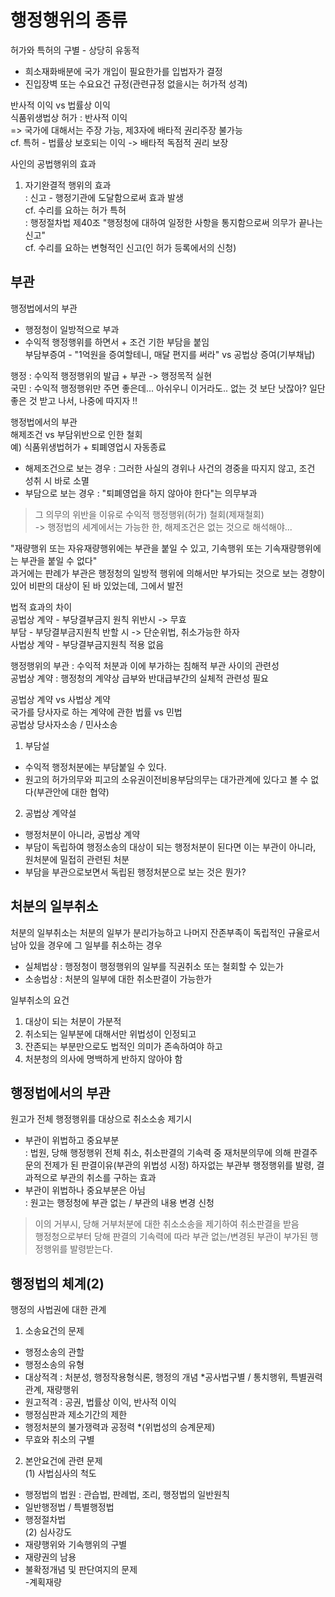 # 행정행위의 종류  

허가와 특허의 구별 - 상당히 유동적  
- 희소재화배분에 국가 개입이 필요한가를 입법자가 결정  
- 진입장벽 또는 수요요건 규정(관련규정 없을시는 허가적 성격)  

반사적 이익 vs 법률상 이익  
식품위생법상 허가 : 반사적 이익  
=> 국가에 대해서는 주장 가능, 제3자에 배타적 권리주장 불가능  
cf. 특허 - 법률상 보호되는 이익 -> 배타적 독점적 권리 보장  

사인의 공법행위의 효과  
1. 자기완결적 행위의 효과  
: 신고 - 행정기관에 도달함으로써 효과 발생  
cf. 수리를 요하는 허가 특허  
: 행정절차법 제40조 "행정청에 대하여 일정한 사항을 통지함으로써 의무가 끝나는 신고"  
cf. 수리를 요하는 변형적인 신고(인 허가 등록에서의 신청)  

## 부관  
행정법에서의 부관  
- 행정청이 일방적으로 부과  
- 수익적 행정행위를 하면서 + 조건 기한 부담을 붙임  
부담부증여 - "1억원을 증여할테니, 매달 편지를 써라" vs 공법상 증여(기부채납)  

행정 : 수익적 행정행위의 발급 + 부관 -> 행정목적 실현  
국민 : 수익적 행정행위만 주면 좋은데... 아쉬우니 이거라도.. 없는 것 보단 낫잖아? 일단 좋은 것 받고 나서, 나중에 따지자 !!  

행정법에서의 부관  
해제조건 vs 부담위반으로 인한 철회  
예) 식품위생법허가 + 퇴폐영업시 자동종료  
- 해제조건으로 보는 경우 : 그러한 사실의 경위나 사건의 경중을 따지지 않고, 조건 성취 시 바로 소멸  
- 부담으로 보는 경우 : "퇴폐영업을 하지 않아야 한다"는 의무부과  
> 그 의무의 위반을 이유로 수익적 행정행위(허가) 철회(제재철회)  
-> 행정법의 세계에서는 가능한 한, 해제조건은 없는 것으로 해석해야...  

"재량행위 또는 자유재량행위에는 부관을 붙일 수 있고, 기속행위 또는 기속재량행위에는 부관을 붙일 수 없다"  
과거에는 판례가 부관은 행정청의 일방적 행위에 의해서만 부가되는 것으로 보는 경향이 있어 비판의 대상이 된 바 있었는데, 그에서 발전  

법적 효과의 차이  
공법상 계약 - 부당결부금지 원칙 위반시 -> 무효  
부담 - 부당결부금지원칙 반할 시 -> 단순위법, 취소가능한 하자  
사법상 계약 - 부당결부금지원칙 적용 없음  

행정행위의 부관 : 수익적 처분과 이에 부가하는 침해적 부관 사이의 관련성  
공법상 계약 : 행정청의 계약상 급부와 반대급부간의 실체적 관련성 필요  

공법상 계약 vs 사법상 계약  
국가를 당사자로 하는 계약에 관한 법률 vs 민법  
공법상 당사자소송   / 민사소송  

1. 부담설  
- 수익적 행정처분에는 부담붙일 수 있다.  
- 원고의 허가의무와 피고의 소유권이전비용부담의무는 대가관계에 있다고 볼 수 없다(부관안에 대한 협약)  

2. 공법상 계약설  
- 행정처분이 아니라, 공법상 계약  
- 부담이 독립하여 행정소송의 대상이 되는 행정처분이 된다면 이는 부관이 아니라, 원처분에 밀접히 관련된 처분  
- 부담을 부관으로보면서 독립된 행정처분으로 보는 것은 뭔가?  

## 처분의 일부취소  
처분의 일부취소는 처분의 일부가 분리가능하고 나머지 잔존부족이 독립적인 규율로서 남아 있을 경우에 그 일부를 취소하는 경우  
- 실체법상 : 행정청이 행정행위의 일부를 직권취소 또는 철회할 수 있는가  
- 소송법상 : 처분의 일부에 대한 취소판결이 가능한가  

일부취소의 요건  
1. 대상이 되는 처분이 가분적  
2. 취소되는 일부분에 대해서만 위법성이 인정되고  
3. 잔존되는 부분만으로도 법적인 의미가 존속하여야 하고  
4. 처분청의 의사에 명백하게 반하지 않아야 함  

## 행정법에서의 부관  
원고가 전체 행정행위를 대상으로 취소소송 제기시  
- 부관이 위법하고 중요부분  
: 법원, 당해 행정행위 전체 취소, 취소판결의 기속력 중 재처분의무에 의해 판결주문의 전제가 된 판결이유(부관의 위법성 시정) 하자없는 부관부 행정행위를 발령, 결과적으로 부관의 취소를 구하는 효과  
- 부관이 위법하나 중요부분은 아님  
: 원고는 행정청에 부관 없는 / 부관의 내용 변경 신청  
> 이의 거부시, 당해 거부처분에 대한 취소소송을 제기하여 취소판결을 받음  
> 행정청으로부터 당해 판결의 기속력에 따라 부관 없는/변경된 부관이 부가된 행정행위를 발령받는다.  

## 행정법의 체계(2)  
행정의 사법권에 대한 관계  
1. 소송요건의 문제  
- 행정소송의 관할  
- 행정소송의 유형  
- 대상적격 : 처분성, 행정작용형식론, 행정의 개념 *공사법구별 / 통치행위, 특별권력관계, 재량행위  
- 원고적격 : 공권, 법률상 이익, 반사적 이익  
- 행정심판과 제소기간의 제한  
- 행정처분의 불가쟁력과 공정력 *(위법성의 승계문제)  
- 무효와 취소의 구별  
2. 본안요건에 관련 문제  
(1) 사법심사의 척도  
- 행정법의 법원 : 관습법, 판례법, 조리, 행정법의 일반원칙  
- 일반행정법 / 특별행정법  
- 행정절차법  
(2) 심사강도  
- 재량행위와 기속행위의 구별  
- 재량권의 남용  
- 불확정개념 및 판단여지의 문제  
-계획재량  